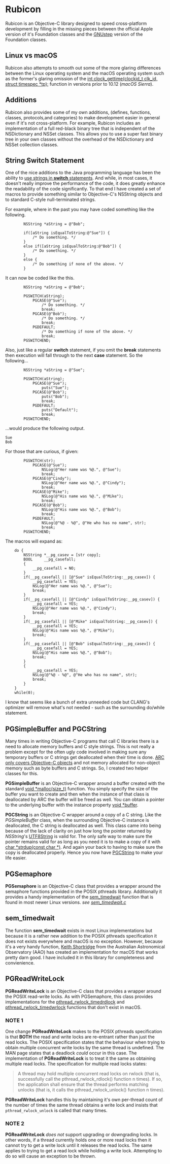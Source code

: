 # Rubicon

Rubicon is an Objective-C library designed to speed cross-platform development by
filling in the missing pieces between the official Apple version of it's Foundation 
classes and the [GNUstep](http://www.gnustep.org) version of the Foundation classes.

## Linux vs macOS

Rubicon also attempts to smooth out some of the more glaring differences between
the Linux operating system and the macOS operating system such as the former's
glaring omission of the [int clock_gettime(clockid_t clk_id, struct timespec *tp);](https://linux.die.net/man/3/clock_gettime)
function in versions prior to 10.12 (_macOS Sierra_).

## Additions

Rubicon also provides some of my own additions, (defines, functions, classes,
protocols,and categories) to make development easier in general even if it's not
cross-platform. For example, Rubicon includes an implementation of a full
red-black binary tree that is independent of the NSDictionary and NSSet classes.
This allows you to use a super fast binary tree in your own classes without the
overhead of the NSDictionary and NSSet collection classes.

## String Switch Statement

One of the nice additions to the Java programming language has been the ability to
[use strings in **switch** statements](https://docs.oracle.com/javase/8/docs/technotes/guides/language/strings-switch.html).
And while, in most cases, it doesn't really improve the performance of the code, it
does greatly enhance the readability of the code significantly. To that end I have
created a set of macros to provide something similar to Objective-C's NSString objects
and to standard C-style null-terminated strings.

For example, where in the past you may have coded something like the following.
```objc
        NSString *aString = @"Bob";

        if([aString isEqualToString:@"Sue"]) {
            /* Do something. */
        }
        else if([aString isEqualToString:@"Bob"]) {
            /* Do something. */
        }
        else {
            /* Do something if none of the above. */
        }
```
It can now be coded like the this.
```objc
        NSString *aString = @"Bob";

        PGSWITCH(aString);
            PGCASE(@"Sue");
                /* Do something. */
                break;
            PGCASE(@"Bob");
                /* Do something. */
                break;
            PGDEFAULT;
                /* Do something if none of the above. */
                break;
        PGSWITCHEND;
```
Also, just like a regular **switch** statement, if you omit the **break** statements
then execution will fall through to the next **case** statement.  So the following...
```objc
        NSString *aString = @"Sue";

        PGSWITCH(aString);
            PGCASE(@"Sue");
                puts("Sue");
            PGCASE(@"Bob");
                puts("Bob");
                break;
            PGDEFAULT;
                puts("Default");
                break;
        PGSWITCHEND;
```
...would produce the following output.
```text
Sue
Bob
```
For those that are curious, if given:
```objc
        PGSWITCH(str);
            PGCASE(@"Sue");
                NSLog(@"Her name was %@.", @"Sue");
                break;
            PGCASE(@"Cindy");
                NSLog(@"Her name was %@.", @"Cindy");
                break;
            PGCASE(@"Mike");
                NSLog(@"His name was %@.", @"Mike");
                break;
            PGCASE(@"Bob");
                NSLog(@"His name was %@.", @"Bob");
                break;
            PGDEFAULT;
                NSLog(@"%@ - %@", @"He who has no name", str);
                break;
        PGSWITCHEND;
```
The macros will expand as:
```objc
    do {
        NSString *__pg_casev = [str copy];
        BOOL     __pg_casefall;
        {
            __pg_casefall = NO;
        }
        if(__pg_casefall || [@"Sue" isEqualToString:__pg_casev]) {
            __pg_casefall = YES;
            NSLog(@"Her name was %@.", @"Sue");
            break;
        }
        if(__pg_casefall || [@"Cindy" isEqualToString:__pg_casev]) {
            __pg_casefall = YES;
            NSLog(@"Her name was %@.", @"Cindy");
            break;
        }
        if(__pg_casefall || [@"Mike" isEqualToString:__pg_casev]) {
            __pg_casefall = YES;
            NSLog(@"His name was %@.", @"Mike");
            break;
        }
        if(__pg_casefall || [@"Bob" isEqualToString:__pg_casev]) {
            __pg_casefall = YES;
            NSLog(@"His name was %@.", @"Bob");
            break;
        }
        {
            __pg_casefall = YES;
            NSLog(@"%@ - %@", @"He who has no name", str);
            break;
        }
    }
    while(0);
```
I know that seems like a bunch of extra unneeded code but CLANG's optimizer will remove
what's not needed - such as the surrounding do/while statement.

## PGSimpleBuffer and PGCString

Many times in writing Objective-C programs that call C libraries there is a need to
allocate memory buffers and C style strings. This is not really a problem except for
the often ugly code involved in making sure any temporary buffers or C strings get
deallocated when their time is done.
[ARC only covers Objective-C objects](https://developer.apple.com/library/archive/releasenotes/ObjectiveC/RN-TransitioningToARC/Introduction/Introduction.html)
and not memory allocated for non-object memory such as byte buffers and C strings.
So, I created two helper classes for this.

**PGSimpleBuffer** is an Objective-C wrapper around a buffer created with the standard
[void *malloc(size_t)](http://www.manpagez.com/man/3/malloc/) function. You simply specify
the size of the buffer you want to create and then when the instance of that class is
deallocated by ARC the buffer will be freed as well. You can obtain a pointer to the
underlying buffer with the instance property [void *buffer](https://github.com/GalenRhodes/Rubicon/blob/master/Rubicon/Buffers/PGSimpleBuffer.h).

**PGCString** is an Objective-C wrapper around a copy of a C string. Like the *PGSimpleBuffer*
class, when the surrounding Objective-C instance is deallocated, the C string is
deallocated as well. This class came into being because of the lack of clarity on
just how long the pointer returned by _NSString_'s
[UTF8String](https://developer.apple.com/documentation/foundation/nsstring/1411189-utf8string?language=objc)
is valid for. The only safe way to make sure the pointer remains valid for as long as
you need it is to make a copy of it with
[char *strdup(const char *)](http://www.manpagez.com/man/3/strdup/). And again your
back to having to make sure the copy is deallocated properly. Hence you now have
[PGCString](https://github.com/GalenRhodes/Rubicon/blob/master/Rubicon/Misc/PGCString.h)
to make your life easier.  

## PGSemaphore

**PGSemaphore** is an Objective-C class that provides a wrapper around the
semaphore functions provided in the POSIX pthreads library. Additionally it
provides a handy implementation of the [sem_timedwait](http://man7.org/linux/man-pages/man3/sem_wait.3.html)
function that is found in most newer Linux versions. *see
[sem_timedwait.c](Rubicon/Concurrency/Locks/sem_timedwait.c)*

## sem_timedwait

The function **sem_timedwait** exists in most Linux implementations but because
it is a rather new addition to the POSIX pthreads specification it does not exists
everywhere and macOS is no exception. However, because it's a very handy function,
[Keith Shortridge](https://www.aao.gov.au/science/research/staff/Keith%20Shortridge "Keith Shortridge, AAO")
from the Australian Astronomical Observatory (AAO) has created an implementation
for macOS that works pretty darn good. I have included it in this library for
completeness and convienience.

## PGReadWriteLock

**PGReadWriteLock** is an Objective-C class that provides a wrapper around the POSIX
read-write locks. As with PGSemaphore, this class provides implementations for the
[pthread_rwlock_timedrdlock](http://man7.org/linux/man-pages/man3/pthread_rwlock_timedrdlock.3p.html)
and [pthread_rwlock_timedwrlock](http://man7.org/linux/man-pages/man3/pthread_rwlock_timedwrlock.3p.html)
functions that don't exist in macOS.

### NOTE 1

One change **PGReadWriteLock** makes to the POSIX pthreads specification is that
**BOTH** the read and write locks are re-entrant rather than just the read locks.
The POSIX specification states that the behaviour when trying to obtain multiple
concurrent write locks by the same thread is undefined. The MAN page states that
a deadlock *could* occur in this case. The implementation of **PGReadWriteLock**
is to treat it the same as obtaining multiple read locks. The specification for
multiple read locks states:

> A thread may hold multiple concurrent read locks on rwlock (that is, successfully
> call the pthread_rwlock_rdlock() function n times). If so, the application shall
> ensure that the thread performs matching unlocks (that is, it calls the
> pthread_rwlock_unlock() function n times).

**PGReadWriteLock** handles this by maintaining it's own per-thread count of the
number of times the same thread obtains a write lock and insists that
<code>pthread_rwlock_unlock</code> is called that many times.

### NOTE 2

**PGReadWriteLock** *does not* support upgrading or downgrading locks. In other words,
if a thread currently holds one or more read locks then it cannot try to get a write
lock until it releases the read locks. The same applies to trying to get a read lock
while holding a write lock. Attempting to do so will cause an exception to be thrown.


